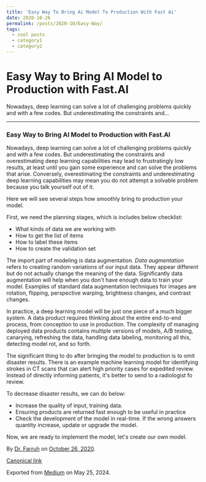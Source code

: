 ```yaml
---
title: 'Easy Way To Bring Ai Model To Production With Fast Ai'
date: 2020-10-26
permalink: /posts/2020-10/Easy-Way/
tags:
  - cool posts
  - category1
  - category2
---
```


# Easy Way to Bring AI Model to Production with Fast.AI
Nowadays, deep learning can solve a lot of challenging problems quickly and with a few codes. But underestimating the constraints and…




---

### Easy Way to Bring AI Model to Production with Fast.AI

Nowadays, deep learning can solve a lot of challenging problems quickly and with a few codes. But underestimating the constraints and overestimating deep learning capabilities may lead to frustratingly low results, at least until you gain some experience and can solve the problems that arise. Conversely, overestimating the constraints and underestimating deep learning capabilities may mean you do not attempt a solvable problem because you talk yourself out of it.

Here we will see several steps how smoothly bring to production your model.

First, we need the planning stages, which is includes below checklist:

* What kinds of data we are working with
* How to get the list of items
* How to label these items
* How to create the validation set

The import part of modeling is data augmentation. *Data augmentation* refers to creating random variations of our input data. They appear different but do not actually change the meaning of the data. Significantly data augmentation will help when you don't have enough data to train your model. Examples of standard data augmentation techniques for images are rotation, flipping, perspective warping, brightness changes, and contrast changes.

In practice, a deep learning model will be just one piece of a much bigger system. A data product requires thinking about the entire end-to-end process, from conception to use in production. The complexity of managing deployed data products contains multiple versions of models, A/B testing, canarying, refreshing the data, handling data labeling, monitoring all this, detecting model rot, and so forth.

The significant thing to do after bringing the model to production is to omit disaster results. There is an example machine learning model for identifying strokes in CT scans that can alert high priority cases for expedited review. Instead of directly informing patients, it's better to send to a radiologist fo review.

To decrease disaster results, we can do below:

* Increase the quality of input, training data.
* Ensuring products are returned fast enough to be useful in practice
* Check the development of the model in real-time. If the wrong answers quantity increase, update or upgrade the model.

Now, we are ready to implement the model, let's create our own model.



By [Dr. Farruh](https://medium.com/@k-farruh) on [October 26, 2020](https://medium.com/p/1e85fe9ab8ac).

[Canonical link](https://medium.com/@k-farruh/easy-way-to-bring-ai-model-to-production-with-fast-ai-1e85fe9ab8ac)

Exported from [Medium](https://medium.com) on May 25, 2024.

